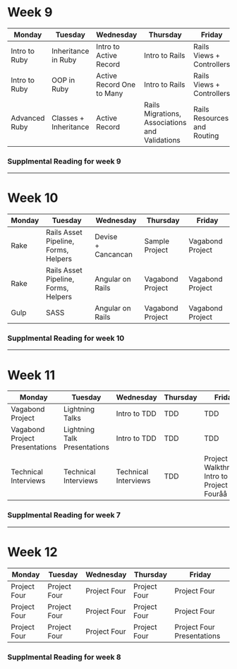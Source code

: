 # Week 9

| Monday | Tuesday | Wednesday | Thursday | Friday |
|----------------|-----------------|---------------|---------------|-----------|
| Intro to Ruby | Inheritance in Ruby | Intro to Active Record | Intro to Rails | Rails Views + Controllers |
| Intro to Ruby | OOP in Ruby | Active Record One to Many | Intro to Rails | Rails Views + Controllers |
| Advanced Ruby | Classes + Inheritance | Active Record | Rails Migrations, Associations and Validations | Rails Resources and Routing |

### Supplmental Reading for week 9

---

# Week 10

| Monday | Tuesday | Wednesday | Thursday  | Friday    |
|---------------|--------------|-------------|-------------|-------------|
| Rake | Rails Asset Pipeline, Forms, Helpers | Devise<br />+ Cancancan | Sample Project | Vagabond Project |
| Rake | Rails Asset Pipeline, Forms, Helpers | Angular on Rails | Vagabond Project | Vagabond Project |
| Gulp | SASS | Angular on Rails | Vagabond Project | Vagabond Project |

### Supplmental Reading for week 10

---

# Week 11

| Monday | Tuesday | Wednesday | Thursday | Friday |
|----------------|-----------------|---------------|---------------|-----------|
| Vagabond Project | Lightning Talks | Intro to TDD | TDD | TDD |
| Vagabond Project Presentations | Lightning Talk Presentations | Intro to TDD | TDD | TDD |
| Technical Interviews | Technical Interviews | Technical Interviews | TDD | Project Four Walkthrough<br />Intro to Project Fouråå |

### Supplmental Reading for week 7

---

# Week 12

| Monday | Tuesday | Wednesday | Thursday  | Friday    |
|---------------|--------------|-------------|-------------|-------------|
| Project Four | Project Four | Project Four | Project Four | Project Four |
| Project Four | Project Four | Project Four | Project Four | Project Four |
| Project Four | Project Four | Project Four | Project Four | Project Four Presentations |

### Supplmental Reading for week 8
